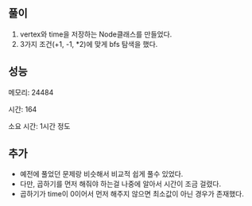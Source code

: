 ## 풀이
1. vertex와 time을 저장하는 Node클래스를 만들었다.
2. 3가지 조건(+1, -1, *2)에 맞게 bfs 탐색을 했다.

## 성능
메모리: 24484

시간: 164

소요 시간: 1시간 정도

## 추가
- 예전에 풀었던 문제랑 비슷해서 비교적 쉽게 풀수 있었다.
- 다만, 곱하기를 먼저 해줘야 하는걸 나중에 알아서 시간이 조금 걸렸다.
- 곱하기가 time이 0이어서 먼저 해주지 않으면 최소값이 아닌 경우가 존재했다.
